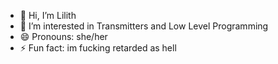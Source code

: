 - 👋 Hi, I’m Lilith
- 👀 I’m interested in Transmitters and Low Level Programming
- 😄 Pronouns: she/her
- ⚡ Fun fact: im fucking retarded as hell
